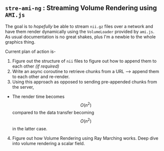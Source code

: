 ## `stre-ami-ng` : Streaming Volume Rendering using `AMI.js`

The goal is to *hopefully* be able to stream `nii.gz` files over a network and have them render dynamically using the `VolumeLoader` provided by `ami.js`. As usual documentation is no great shakes, plus I'm a newbie to the whole graphics thing.

Current plan of action is-
1. Figure out the structure of `nii` files to figure out how to  append them to each other *(if required)*
2. Write an async coroutine to retrieve chunks from a URL --> append them to each other and re-render.
3. Using this approach as opposed to sending pre-appended chunks from the server,
  - The render time becomes $$O(n^2)$$ compared to the data transfer becoming $$O(n^2)$$ in the latter case.
4. Figure out how Volume Rendering using Ray Marching works. Deep dive into volume rendering a scalar field.
